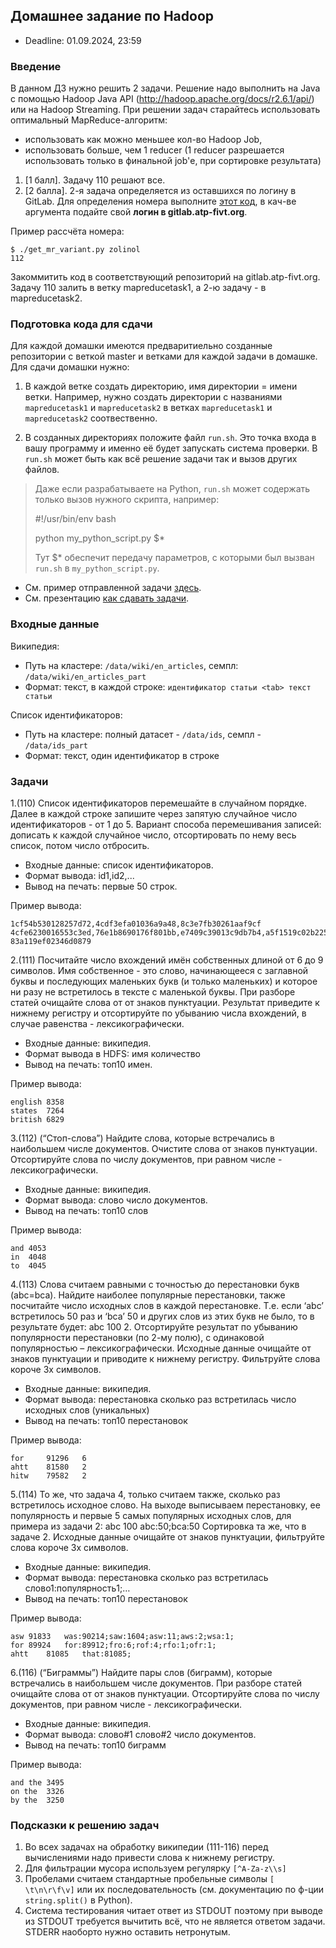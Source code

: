 ## Домашнее задание по Hadoop

* Deadline: 01.09.2024, 23:59

### Введение

В данном ДЗ нужно решить 2 задачи. Решение надо выполнить на Java с помощью Hadoop Java API (http://hadoop.apache.org/docs/r2.6.1/api/) или на Hadoop Streaming. При решении задач старайтесь использовать оптимальный MapReduce-алгоритм:
 - использовать как можно меньшее кол-во Hadoop Job,
 - использовать больше, чем 1 reducer (1 reducer разрешается использовать только в финальной job'е, при сортировке результата)

1. [1 балл]. Задачу 110 решают все.
2. [2 балла]. 2-я задача определяется из оставшихся по логину в GitLab. Для определения номера выполните [этот код](variant_counters/get_mr_variant.py), в кач-ве аргумента подайте свой **логин в gitlab.atp-fivt.org**.

Пример рассчёта номера:

```
$ ./get_mr_variant.py zolinol
112
```

Закоммитить код в соответствующий репозиторий на gitlab.atp-fivt.org. Задачу 110 залить в ветку mapreducetask1, а 2-ю задачу - в mapreducetask2.

### Подготовка кода для сдачи
Для каждой домашки имеются предваритиельно созданные репозитории с веткой master и ветками для каждой задачи в домашке. Для сдачи домашки нужно:

1. В каждой ветке создать директорию, имя директории = имени ветки. Например, нужно создать директории с названиями `mapreducetask1` и `mapreducetask2` в ветках `mapreducetask1` и `mapreducetask2` соотвественно.

2. В созданных директориях положите файл `run.sh`. Это точка входа в вашу программу и именно её будет запускать система проверки. В `run.sh` может быть как всё решение задачи так и вызов других файлов.

> Даже если разрабатываете на Python, `run.sh` может содержать только вызов нужного скрипта, например: 
> 
> 	#!/usr/bin/env bash
> 	
> 	python my_python_script.py $*
>
> Тут $* обеспечит передачу параметров, с которыми был вызван `run.sh` в `my_python_script.py`.

* См. пример отправленной задачи [здесь](https://gitlab.atp-fivt.org/VelKerr/demos).
* См. презентацию [как сдавать задачи](https://docs.google.com/presentation/d/1eDxnTeBWSB1OrA3BwEUa2vJAJm3_OJMuoRxyA13RzTY/edit#slide=id.p).

### Входные данные

Википедия:
* Путь на кластере: `/data/wiki/en_articles`, семпл: `/data/wiki/en_articles_part`
* Формат: текст, в каждой строке:
          `идентификатор статьи <tab> текст статьи`

Список идентификаторов:
* Путь на кластере: полный датасет - `/data/ids`, семпл - `/data/ids_part`
* Формат: текст, один идентификатор в строке
 
### Задачи
 
1.(110) Список идентификаторов перемешайте в случайном порядке. Далее в каждой строке запишите через запятую случайное число идентификаторов - от 1 до 5.
Вариант способа перемешивания записей: дописать к каждой случайное число, отсортировать по нему весь список, потом число отбросить.
* Входные данные: список идентификаторов.
* Формат вывода: id1,id2,...
* Вывод на печать: первые 50 строк.

Пример вывода:
```
1cf54b530128257d72,4cdf3efa01036a9a48,8c3e7fb30261aaf9cf
4cfe6230016553c3ed,76e1b8690176f801bb,e7409c39013c9db7b4,a5f1519c02b22550e6
83a119ef02346d0879
```
 
2.(111) Посчитайте число вхождений имён собственных длиной от 6 до 9 символов. Имя собственное - это слово, начинающееся с заглавной буквы и последующих маленьких букв (и только маленьких) и которое ни разу не встретилось в тексте с маленькой буквы.
При разборе статей очищайте слова от от знаков пунктуации. Результат приведите к нижнему регистру и отсортируйте по убыванию числа вхождений, в случае равенства - лексикографически.
* Входные данные: википедия.
* Формат вывода в HDFS: имя <tab> количество
* Вывод на печать: топ10 имен.

Пример вывода:
```
english 8358
states  7264
british 6829
```

3.(112) (“Стоп-слова”) Найдите слова, которые встречались в наибольшем числе документов.
Очистите слова от знаков пунктуации. Отсортируйте слова по числу документов, при равном числе - лексикографически.
* Входные данные: википедия.
* Формат вывода: слово <tab> число документов.
* Вывод на печать: топ10 слов

Пример вывода:
```
and	4053
in	4048
to	4045
```

4.(113) Слова считаем равными с точностью до перестановки букв (abc=bca). Найдите наиболее популярные перестановки, также посчитайте число исходных слов в каждой перестановке. Т.е. если ‘abc’ встретилось 50 раз и ‘bca’ 50 и других слов из этих букв не было, то в результате будет: abc 100 2.
Отсортируйте результат по убыванию популярности перестановки (по 2-му полю), с одинаковой популярностью – лексикографически. Исходные данные очищайте от знаков пунктуации и приводите к нижнему регистру. Фильтруйте слова короче 3х символов.
* Входные данные: википедия.
* Формат вывода: перестановка <tab> сколько раз встретилась <tab> число исходных слов (уникальных)
* Вывод на печать: топ10 перестановок

Пример вывода:
```
for     91296   6
ahtt    81580   2
hitw    79582   2
```
 
5.(114) То же, что задача 4, только считаем также, сколько раз встретилось исходное слово. На выходе выписываем перестановку, ее популярность и первые 5 самых популярных исходных слов, для примера из задачи 2: abc 100 abc:50;bca:50
Сортировка та же, что в задаче 2. Исходные данные очищайте от знаков пунктуации, фильтруйте слова короче 3х символов.
* Входные данные: википедия.
* Формат вывода: перестановка <tab> сколько раз встретилась <tab> слово1:популярность1;…
* Вывод на печать: топ10 перестановок

Пример вывода:
```
asw	91833	was:90214;saw:1604;asw:11;aws:2;wsa:1;
for	89924	for:89912;fro:6;rof:4;rfo:1;ofr:1;
ahtt	81085	that:81085;
```

6.(116) (“Биграммы”) Найдите пары слов (биграмм), которые встречались в наибольшем числе документов. При разборе статей очищайте слова от от знаков пунктуации. Отсортируйте слова по числу документов, при равном числе - лексикографически.
* Входные данные: википедия.
* Формат вывода: слово#1 слово#2 <tab> число документов.
* Вывод на печать: топ10 биграмм

Пример вывода:
```
and the	3495
on the	3326
by the	3250
```

### Подсказки к решению задач
1. Во всех задачах на обработку википедии (111-116) перед вычислениями надо привести слова к нижнему регистру.
2. Для фильтрации мусора используем регулярку `[^A-Za-z\\s]`
3. Пробелами считаем стандартные пробельные символы `[ \t\n\r\f\v]` или их последовательность (см. документацию по ф-ции `string.split()` в Python).
4. Система тестирования читает ответ из STDOUT поэтому при выводе из STDOUT требуется вычитить всё, что не является ответом задачи. STDERR наоборто нужно оставить нетронутым.


